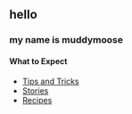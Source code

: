 ## hello

### my name is muddymoose

#### What to Expect

- [Tips and Tricks](tips.md)
- [Stories](stories.md)
- [Recipes](recipes.md)
